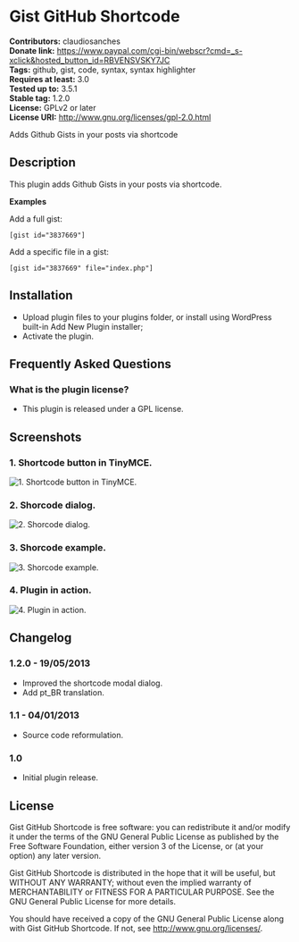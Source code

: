 # Gist GitHub Shortcode #
**Contributors:** claudiosanches  
**Donate link:** https://www.paypal.com/cgi-bin/webscr?cmd=_s-xclick&hosted_button_id=RBVENSVSKY7JC  
**Tags:** github, gist, code, syntax, syntax highlighter  
**Requires at least:** 3.0  
**Tested up to:** 3.5.1  
**Stable tag:** 1.2.0  
**License:** GPLv2 or later  
**License URI:** http://www.gnu.org/licenses/gpl-2.0.html  

Adds Github Gists in your posts via shortcode

## Description ##

This plugin adds Github Gists in your posts via shortcode.

**Examples**

Add a full gist:

    [gist id="3837669"]

Add a specific file in a gist:

    [gist id="3837669" file="index.php"]

## Installation ##

* Upload plugin files to your plugins folder, or install using WordPress built-in Add New Plugin installer;
* Activate the plugin.

## Frequently Asked Questions ##

### What is the plugin license? ###

* This plugin is released under a GPL license.

## Screenshots ##

### 1. Shortcode button in TinyMCE. ###
![1. Shortcode button in TinyMCE.](http://s.wordpress.org/extend/plugins/gist-github-shortcode/screenshot-1.png)

### 2. Shorcode dialog. ###
![2. Shorcode dialog.](http://s.wordpress.org/extend/plugins/gist-github-shortcode/screenshot-2.png)

### 3. Shorcode example. ###
![3. Shorcode example.](http://s.wordpress.org/extend/plugins/gist-github-shortcode/screenshot-3.png)

### 4. Plugin in action. ###
![4. Plugin in action.](http://s.wordpress.org/extend/plugins/gist-github-shortcode/screenshot-4.png)


## Changelog ##

### 1.2.0 - 19/05/2013 ###

* Improved the shortcode modal dialog.
* Add pt_BR translation.

### 1.1 - 04/01/2013 ###

* Source code reformulation.

### 1.0 ###

* Initial plugin release.

## License ##

Gist GitHub Shortcode is free software: you can redistribute it and/or modify it under the terms of the GNU General Public License as published
by the Free Software Foundation, either version 3 of the License, or (at your option) any later version.

Gist GitHub Shortcode is distributed in the hope that it will be useful, but WITHOUT ANY WARRANTY; without even the implied warranty of
MERCHANTABILITY or FITNESS FOR A PARTICULAR PURPOSE. See the GNU General Public License for more details.

You should have received a copy of the GNU General Public License along with Gist GitHub Shortcode. If not, see <http://www.gnu.org/licenses/>.
